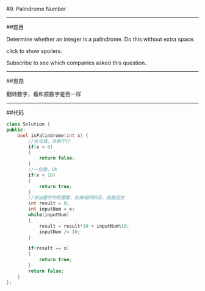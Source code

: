#9. Palindrome Number

------

##题目

Determine whether an integer is a palindrome. Do this without extra space.

click to show spoilers.

Subscribe to see which companies asked this question.

------
##思路

翻转数字，看和原数字是否一样

------

##代码

```cpp
class Solution {
public:
    bool isPalindrome(int x) {
        //合法值，负数不行
        if(x < 0)
        {
            return false;
        }
        //一位数，OK
        if(x < 10)
        {
            return true;
        }
        //求出数字的倒置数，如果相同的话，就是回文
        int result = 0;
        int inputNum = x;
        while(inputNum)
        {
            result = result*10 + inputNum%10;
            inputNum /= 10;
        }

        if(result == x)
        {
            return true;
        }
        return false;
    }
};
```


